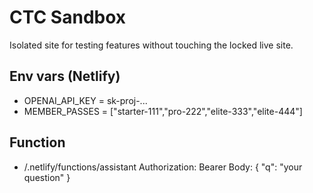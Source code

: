 # CTC Sandbox
Isolated site for testing features without touching the locked live site.

## Env vars (Netlify)
- OPENAI_API_KEY = sk-proj-...
- MEMBER_PASSES = ["starter-111","pro-222","elite-333","elite-444"]

## Function
- /.netlify/functions/assistant
Authorization: Bearer <your pass>
Body: { "q": "your question" }
